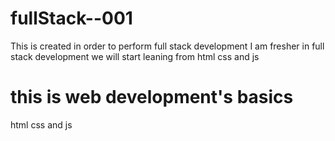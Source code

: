 # fullStack--001
This is created in order to perform full stack development
I am  fresher in full stack development
we will start leaning from html css and js


# this is web development's basics
html  css and js
